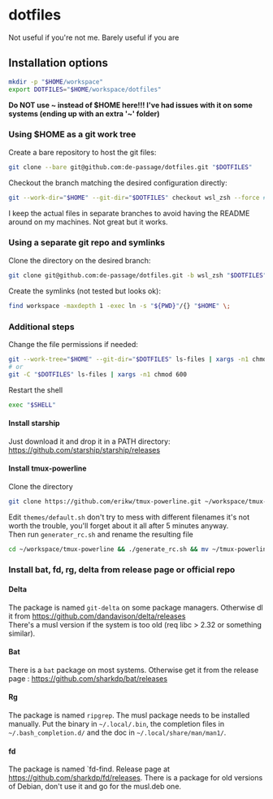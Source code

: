 # dotfiles

Not useful if you're not me. Barely useful if you are

## Installation options

```bash
mkdir -p "$HOME/workspace"
export DOTFILES="$HOME/workspace/dotfiles"
```
**Do NOT use ~ instead of $HOME here!!! I've had issues with it on some systems (ending up with an extra '~' folder)**

### Using $HOME as a git work tree

Create a bare repository to host the git files: 
```bash
git clone --bare git@github.com:de-passage/dotfiles.git "$DOTFILES"
```

Checkout the branch matching the desired configuration directly: 
```bash 
git --work-dir="$HOME" --git-dir="$DOTFILES" checkout wsl_zsh --force # Needed if files already exist
```
I keep the actual files in separate branches to avoid having the README around on my machines. Not great but it works.

### Using a separate git repo and symlinks 

Clone the directory on the desired branch:
```bash
git clone git@github.com:de-passage/dotfiles.git -b wsl_zsh "$DOTFILES"
```

Create the symlinks (not tested but looks ok):
```bash 
find workspace -maxdepth 1 -exec ln -s "${PWD}"/{} "$HOME" \;
```

### Additional steps

Change the file permissions if needed:
```bash
git --work-tree="$HOME" --git-dir="$DOTFILES" ls-files | xargs -n1 chmod 600
# or 
git -C "$DOTFILES" ls-files | xargs -n1 chmod 600
```

Restart the shell
```bash 
exec "$SHELL"
```

#### Install starship 
Just download it and drop it in a PATH directory: https://github.com/starship/starship/releases  

#### Install tmux-powerline
Clone the directory
```bash
git clone https://github.com/erikw/tmux-powerline.git ~/workspace/tmux-powerline
```
Edit `themes/default.sh` don't try to mess with different filenames it's not worth the trouble, you'll forget about it all after 5 minutes anyway.  
Then run `generater_rc.sh` and rename the resulting file
```bash
cd ~/workspace/tmux-powerline && ./generate_rc.sh && mv ~/tmux-powerlinerc.default ~/tmux-powerlinerc
```

### Install bat, fd, rg, delta from release page or official repo
#### Delta 
The package is named `git-delta` on some package managers. Otherwise dl it from https://github.com/dandavison/delta/releases  
There's a musl version if the system is too old (req libc > 2.32 or something similar).
#### Bat
There is a `bat` package on most systems. Otherwise get it from the release page : https://github.com/sharkdp/bat/releases
#### Rg
The package is named `ripgrep`. The musl package needs to be installed manually. Put the binary in `~/.local/.bin`, the completion files in `~/.bash_completion.d/` and the doc in `~/.local/share/man/man1/`. 
#### fd
The package is named `fd-find. Release page at https://github.com/sharkdp/fd/releases. There is a package for old versions of Debian, don't use it and go for the musl.deb one. 
